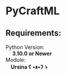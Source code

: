 # PyCraftML
## Requirements:  
Python Version: 
&nbsp;  
&emsp; **3.10.0 or Newer**  
Module:  
&emsp;**Ursina ʕ •ᴥ•ʔゝ**  
